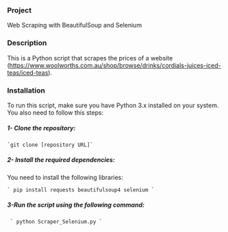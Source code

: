### Project
Web Scraping with BeautifulSoup and Selenium
### Description
This is a Python script that scrapes the prices of a website (https://www.woolworths.com.au/shop/browse/drinks/cordials-juices-iced-teas/iced-teas). 
### Installation
To run this script, make sure you have Python 3.x installed on your system.
You also need to follow this steps:

##### 1- Clone the repository:
```
`git clone [repository URL]`
```
##### 2- Install the required dependencies:
You need to install the following libraries:
```
` pip install requests beautifulsoup4 selenium `
```

##### 3-Run the script using the following command: 
```
 ` python Scraper_Selenium.py ` 
```


